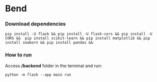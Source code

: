 # Bend

### Download dependencies

`pip install -U flask &&
pip install -U flask-cors &&
pip install -U CORS && 
pip install scikit-learn &&
pip install matplotlib &&
pip install seaborn &&
pip install pandas &&
`

### How to run 

Access **/backend** folder in the terminal and run:

`python -m flask --app main run`